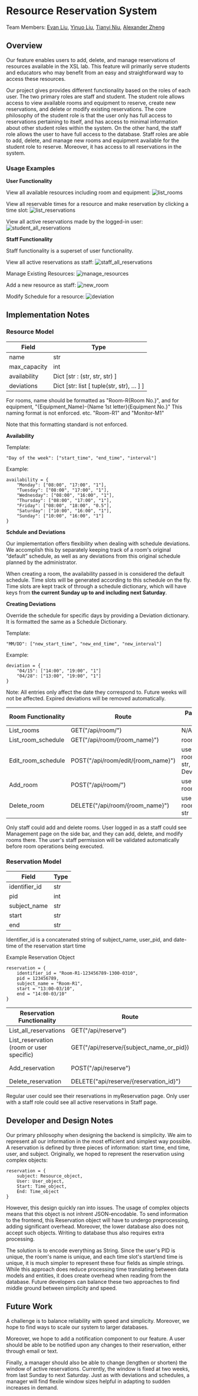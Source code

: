 # Resource Reservation System

Team Members: 
[Evan Liu](https://github.com/evanliu0062),
[Yinuo Liu](https://github.com/YinuoLiu0708),
[Tianyi Niu](https://github.com/tianyiniu),
[Alexander Zheng](https://github.com/alexz957unc)

## Overview
Our feature enables users to add, delete, and manage reservations of resources available in the XSL lab. This feature will primarily serve students and educators who may benefit from an easy and straightforward way to access these resources. 

Our project gives provides different functionality based on the roles of each user. The two primary roles are staff and student. The student role allows access to view available rooms and equipment to reserve, create new reservations, and delete or modify existing reservations. The core philosophy of the student role is that the user only has full access to reservations pertaining to itself, and has access to minimal information about other student roles within the system. On the other hand, the staff role allows the user to have full access to the database. Staff roles are able to add, delete, and manage new rooms and equipment available for the student role to reserve. Moreover, it has access to all reservations in the system. 

### **Usage Examples**

**User Functionality**

View all available resources including room and equipment:
![list_rooms](/docs/images/available_rooms.png)

View all reservable times for a resource and make reservation by clicking a time slot:
![list_reservations](/docs/images/make_reservation.png)

View all active reservations made by the logged-in user:
![student_all_reservations](/docs/images/student_all_reservations.png)

**Staff Functionality**

Staff functionality is a superset of user functionality.

View all active reservations as staff:
![staff_all_reservations](/docs/images/staff_all_reservations.png)

Manage Existing Resources:
![manage_resources](/docs/images/add_delete_rooms.png)

Add a new resource as staff:
![new_room](/docs/images/add_room.png)

Modify Schedule for a resource:
![deviation](/docs/images/modify_resource_schedule.png)

## Implementation Notes

### **Resource Model**

| Field | Type                                             |
|---------------|------------------------------------------|
| name          | str                                      |
| max_capacity  | int                                      |
| availability  | Dict [str : (str, str, str) ]            |
| deviations    | Dict [str: list [ tuple(str, str), … ] ] |

For rooms, name should be formatted as "Room-R{Room No.}", and for equipment, "{Equipment_Name}-{Name 1st letter}{Equipment No.}"
This naming format is not enforced. 
etc. "Room-R1" and "Monitor-M1"

Note that this formatting standard is not enforced. 

**Availability**

Template:

```
"Day of the week": ["start_time", "end_time", "interval"]
```

Example:

```
availability = { 
    "Monday": ["08:00", "17:00", "1"],
    "Tuesday": ["08:00", "17:00", "1"],
    "Wednesday": ["08:00", "16:00", "1"],
    "Thursday": ["08:00", "17:00", "1"],
    "Friday": ["08:00", "18:00", "0.5"],
    "Saturday": ["10:00", "16:00", "1"],
    "Sunday": ["10:00", "16:00", "1"]
}
```

**Schdule and Deviations**

Our implementation offers flexibility when dealing with schedule deviations. We accomplish this by separately keeping track of a room's original “default” schedule, as well as any deviations from this original schedule planned by the administrator. 

When creating a room, the availability passed in is considered the default schedule. Time slots will be generated according to this schedule on the fly. Time slots are kept track of through a schedule dictionary, which will have keys from **the current Sunday up to and including next Saturday**. 

**Creating Deviations**

Override the schedule for specific days by providing a Deviation dictionary. It is formatted the same as a Schedule Dictionary. 

Template:

```
"MM/DD": ["new_start_time", "new_end_time", "new_interval"]
```

Example:

```
deviation = {
    "04/15": ["14:00", "19:00", "1"]
    "04/28": ["13:00", "19:00", "1"]
}
```

Note: All entries only affect the date they correspond to. Future weeks will not be affected. Expired deviations will be removed automatically. 

| Room Functionality | Route | Parameters: type |
|--------------------|-------|------------|
| List_rooms         | GET("/api/room/") | N/A |
| List_room_schedule | GET("/api/room/{room_name}") | room_name:str|
| Edit_room_schedule | POST("/api/room/edit/{room_name}") | user_pid: int, room_name: str, deviation: Deviation Dict | 
| Add_room           | POST("/api/room/") | user_pid: int, room: Room |
| Delete_room        | DELETE("/api/room/{room_name}") | user_pid: int, room_name: str | 

Only staff could add and delete rooms. User logged in as a staff could see Management page on the side bar, and they can add, delete, and modify rooms there. The user's staff permission will be validated automatically before room operations being executed. 


### **Reservation Model**

| Field | Type       |
|---------------|------------|
| identifier_id | str        |
| pid           | int        |
| subject_name  | str        |
| start         | str        |
| end           | str        |

Identifier_id is a concatenated string of subject_name, user_pid, and date-time of the reservation start time

Example Reservation Object

```
reservation = {
    identifier_id = "Room-R1-123456789-1300-0310",
    pid = 123456789, 
    subject_name = "Room-R1", 
    start = "13:00-03/10", 
    end = "14:00-03/10"
}
```

| Reservation Functionality                | Route | Parameters: type |
|------------------------------------------|-------|------------|
| List_all_reservations | GET("/api/reserve") | N/A | 
| List_reservation (room or user specific)                  | GET("/api/reserve/{subject_name_or_pid}) | subject_name_or_pid: str/int |  
| Add_reservation                          | POST("/api/reserve") | reservation: Reservation | 
| Delete_reservation                       | DELETE("api/reserve/{reservation_id}") | reservation_id: str |

Regular user could see their reservations in myReservation page. Only user with a staff role could see all active reservations in Staff page.

## Developer and Design Notes
Our primary philosophy when designing the backend is simplicity. We aim to represent all our information in the most efficient and simplest way possible. A reservation is defined by three pieces of information: start time, end time, user, and subject. Originally, we hoped to represent the reservation using complex objects: 

```
reservation = {
    subject: Resource_object,
    User: User_object,
    Start: Time_object,
    End: Time_object
}
```

However, this design quickly ran into issues. The usage of complex objects means that this object is not inhrent JSON-encodable. To send information to the frontend, this Reservation object will have to undergo preprocessing, adding significant overhead. Moreover, the lower database also does not accept such objects. Writing to database thus also requires extra processing. 

The solution is to encode everything as String. Since the user's PID is unique, the room's name is unique, and each time slot's start/end time is unique, it is much simpler to represent these four fields as simple strings. While this approach does reduce processing time translating between data models and entities, it does create overhead when reading from the database. Future developers can balance these two approaches to find middle ground between simplicity and speed. 


## Future Work
A challenge is to balance reliability with speed and simplicity. Moreover, we hope to find ways to scale our system to larger databases. 

Moreover, we hope to add a notification component to our feature. A user should be able to be notified upon any changes to their reservation, either through email or text.

Finally, a manager should also be able to change (lengthen or shorten) the window of active reservations. Currently, the window is fixed at two weeks, from last Sunday to next Saturday. Just as with deviations and schedules, a manager will find flexile window sizes helpful in adapting to sudden increases in demand. 